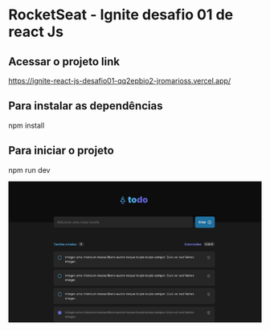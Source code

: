# RocketSeat - Ignite desafio 01 de react Js

## Acessar o projeto link
https://ignite-react-js-desafio01-qq2epbio2-jromarioss.vercel.app/

## Para instalar as dependências
npm install

## Para iniciar o projeto
npm run dev

<img src="./public/images/capa.png" alt="imagem do projeto" />